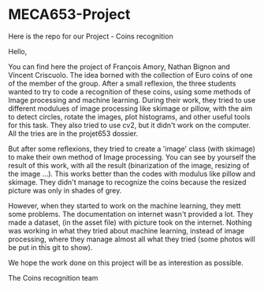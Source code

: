 # MECA653-Project
Here is the repo for our Project - Coins recognition

  Hello,
  
You can find here the project of François Amory, Nathan Bignon and Vincent Criscuolo.
The idea borned with the collection of Euro coins of one of the member of the group. After a small reflexion, the three students wanted to try to code a recognition of these coins, using some methods of Image processing and machine learning.
During their work, they tried to use different modulues of image processing like skimage or pillow, with the aim to detect circles, rotate the images, plot histograms, and other useful tools for this task.
They also tried to use cv2, but it didn't work on the computer. All the tries are in the projet653 dossier.

But after some reflexions, they tried to create a 'image' class (with skimage) to make their own method of Image processing. You can see by yourself the result of this work, with all the result (binarization of the image, resizing of the image ...). This works better than the codes with modulus like pillow and skimage. They didn't manage to recognize the coins because the resized picture was only in shades of grey.

However, when they started to work on the machine learning, they mett some problems. The documentation on internet wasn't provided a lot. They made a dataset, (in the asset file) with picture took on the internet. Nothing was working in what they tried about machine learning, instead of image processing, where they manage almost all what they tried (some photos will be put in this git to show).


We hope the work done on this project will be as interestion as possible.

The Coins recognition team

 
